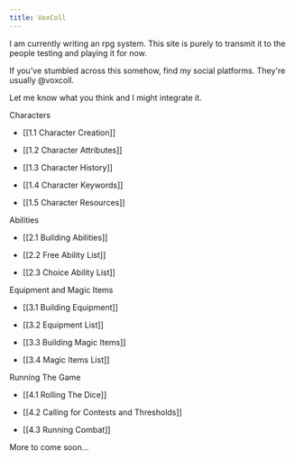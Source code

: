 ```yaml
---
title: VoxColl
---
```


I am currently writing an rpg system. This site is purely to transmit it to the people testing and playing it for now. 

If you've stumbled across this somehow, find my social platforms. They're usually @voxcoll.

Let me know what you think and I might integrate it.

Characters

- [[1.1 Character Creation]]

- [[1.2 Character Attributes]]

- [[1.3 Character History]]

- [[1.4 Character Keywords]]

- [[1.5 Character Resources]]

Abilities

- [[2.1 Building Abilities]]

- [[2.2 Free Ability List]]

- [[2.3 Choice Ability List]]

Equipment and Magic Items

- [[3.1 Building Equipment]]

- [[3.2 Equipment List]]

- [[3.3 Building Magic Items]]

- [[3.4 Magic Items List]]

Running The Game

- [[4.1 Rolling The Dice]]

- [[4.2 Calling for Contests and Thresholds]]

- [[4.3 Running Combat]]


More to come soon...